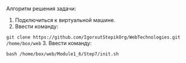 Алгоритм решения задачи:

 1. Подключиться к виртуальной машине.
 2. Ввести команду:

 ``` git clone https://github.com/IgorxutStepikOrg/WebTechnologies.git /home/box/web ```
 3. Ввести команду:

 ``` bash /home/box/web/Module1_6/Step7/init.sh ```
